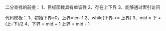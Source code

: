 
二分查找的前提：
1、目标函数具有单调性
2、存在上下界
3、能够通过索引访问

代码模板：
1、初始下界=0，上界=len-1
2、while(下界 <= 上界)
3、mid = 下 +(上-下)/2
4、下界 = mid + 1
   上界 = mid - 1